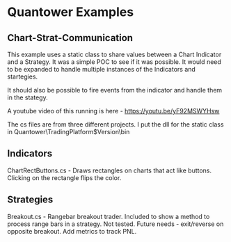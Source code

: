 # Quantower Examples

## Chart-Strat-Communication
This example uses a static class to share values between a Chart Indicator and a Strategy.  It was a simple POC to see if it was possible.
It would need to be expanded to handle multiple instances of the Indicators and startegies.

It should also be possible to fire events from the indicator and handle them in the stategy.

A youtube video of this running is here - https://youtu.be/yF92MSWYHsw

The cs files are from three different projects.  I put the dll for the static class in Quantower\TradingPlatform\$Version\bin

## Indicators
ChartRectButtons.cs - Draws rectangles on charts that act like buttons.  Clicking on the rectangle flips the color.

## Strategies
Breakout.cs - Rangebar breakout trader.  Included to show a method to process range bars in a strategy. 
Not tested.  Future needs - exit/reverse on opposite breakout.  Add metrics to track PNL.